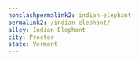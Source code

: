 ```yaml
---
﻿nonslashpermalink2: indian-elephant
permalink2: /indian-elephant/
alley: Indian Elephant
city: Proctor
state: Vermont
---
```

